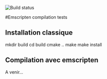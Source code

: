 ![Build status](https://travis-ci.org/loicNorgeot/EmScripten.svg)

#Emscripten compilation tests

## Installation classique
   mkdir build
   cd build
   cmake ..
   make
   make install

## Compilation avec emscripten
A venir...

